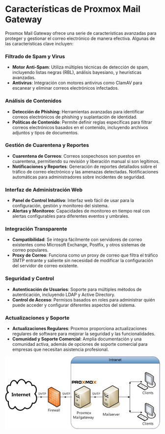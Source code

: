 # Características de Proxmox Mail Gateway

Proxmox Mail Gateway ofrece una serie de características avanzadas para proteger y gestionar el correo electrónico de manera efectiva. Algunas de las características clave incluyen:

### Filtrado de Spam y Virus

- **Motor Anti-Spam**: Utiliza múltiples técnicas de detección de spam, incluyendo listas negras (RBL), análisis bayesiano, y heurísticas avanzadas.
- **Antivirus**: Integración con motores antivirus como ClamAV para escanear y eliminar correos electrónicos infectados.

### Análisis de Contenidos

- **Detección de Phishing**: Herramientas avanzadas para identificar correos electrónicos de phishing y suplantación de identidad.
- **Políticas de Contenido**: Permite definir reglas específicas para filtrar correos electrónicos basados en el contenido, incluyendo archivos adjuntos y tipos de documentos.

### Gestión de Cuarentena y Reportes

- **Cuarentena de Correos**: Correos sospechosos son puestos en cuarentena, permitiendo su revisión y liberación manual si son legítimos.
- **Notificaciones y Reportes**: Generación de reportes detallados sobre el tráfico de correo electrónico y las amenazas detectadas. Notificaciones automáticas para administradores sobre incidentes de seguridad.

### Interfaz de Administración Web

- **Panel de Control Intuitivo**: Interfaz web fácil de usar para la configuración, gestión y monitoreo del sistema.
- **Alertas y Monitoreo**: Capacidades de monitoreo en tiempo real con alertas configurables para diferentes eventos y umbrales.

### Integración Transparente

- **Compatibilidad**: Se integra fácilmente con servidores de correo existentes como Microsoft Exchange, Postfix, y otros sistemas de correo populares.
- **Proxy de Correo**: Funciona como un proxy de correo que filtra el tráfico SMTP entrante y saliente sin necesidad de modificar la configuración del servidor de correo existente.

### Seguridad y Control

- **Autenticación de Usuarios**: Soporte para múltiples métodos de autenticación, incluyendo LDAP y Active Directory.
- **Control de Acceso**: Permisos basados en roles para administrar quién puede acceder y configurar diferentes aspectos del sistema.

### Actualizaciones y Soporte

- **Actualizaciones Regulares**: Proxmox proporciona actualizaciones regulares de software para mejorar la seguridad y las funcionalidades.
- **Comunidad y Soporte Comercial**: Amplia documentación y una comunidad activa, además de opciones de soporte comercial para empresas que necesitan asistencia profesional.

![image](/imagenes/implementar-Proxmox-Mail-Gateway.jpg)
